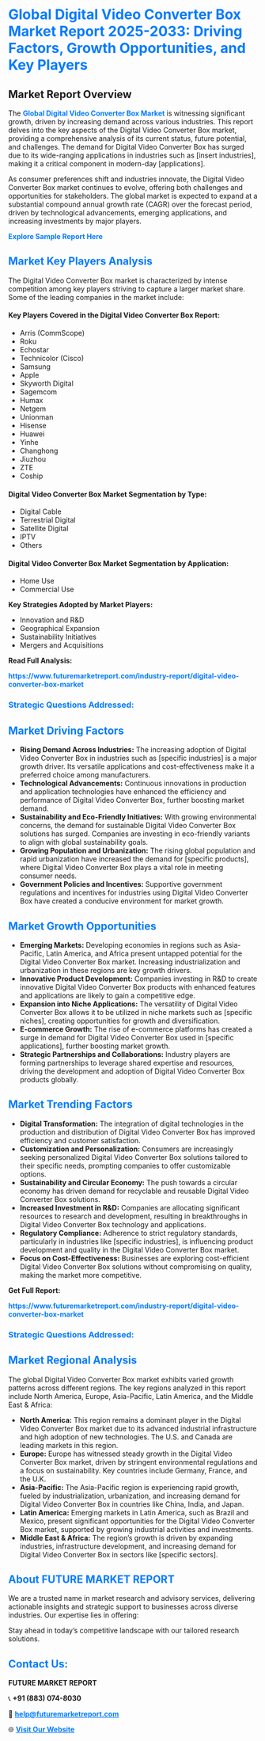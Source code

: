 <h1 style="color: #007BFF;">Global Digital Video Converter Box Market Report 2025-2033: Driving Factors, Growth Opportunities, and Key Players</h1>

<section id="overview">
<h2>Market Report Overview</h2>
<p>The <a href="https://www.futuremarketreport.com/industry-report/digital-video-converter-box-market" style="color: #007BFF; text-decoration: none;"><strong>Global Digital Video Converter Box Market</strong></a> is witnessing significant growth, driven by increasing demand across various industries. This report delves into the key aspects of the Digital Video Converter Box market, providing a comprehensive analysis of its current status, future potential, and challenges. The demand for Digital Video Converter Box has surged due to its wide-ranging applications in industries such as [insert industries], making it a critical component in modern-day [applications].</p>
<p>As consumer preferences shift and industries innovate, the Digital Video Converter Box market continues to evolve, offering both challenges and opportunities for stakeholders. The global market is expected to expand at a substantial compound annual growth rate (CAGR) over the forecast period, driven by technological advancements, emerging applications, and increasing investments by major players.</p>
</section>

<section id="overview">
<p><a href="https://www.futuremarketreport.com/request-sample/reportId=115911" style="color: #007BFF; text-decoration: none;"><strong>Explore Sample Report Here</strong></a></p>
</section>

<section id="key-players">
<h2 style="color: #007BFF;">Market Key Players Analysis</h2>
<p>The Digital Video Converter Box market is characterized by intense competition among key players striving to capture a larger market share. Some of the leading companies in the market include:</p>
<h4>Key Players Covered in the Digital Video Converter Box Report:</h4>
<ul><li>Arris (CommScope)</li><li>Roku</li><li>Echostar</li><li>Technicolor (Cisco)</li><li>Samsung</li><li>Apple</li><li>Skyworth Digital</li><li>Sagemcom</li><li>Humax</li><li>Netgem</li><li>Unionman</li><li>Hisense</li><li>Huawei</li><li>Yinhe</li><li>Changhong</li><li>Jiuzhou</li><li>ZTE</li><li>Coship</li></ul>
<h4>Digital Video Converter Box Market Segmentation by Type:</h4>
<ul><li>Digital Cable</li><li>Terrestrial Digital</li><li>Satellite Digital</li><li>IPTV</li><li>Others</li></ul>

<h4>Digital Video Converter Box Market Segmentation by Application:</h4>
<ul><li>Home Use</li><li>Commercial Use</li></ul>
<p><strong>Key Strategies Adopted by Market Players:</strong></p>
<ul>
<li>Innovation and R&D</li>
<li>Geographical Expansion</li>
<li>Sustainability Initiatives</li>
<li>Mergers and Acquisitions</li>
</ul>
</section>

<section>
<p><strong>Read Full Analysis: </strong></p><a href="https://www.futuremarketreport.com/industry-report/digital-video-converter-box-market" style="color: #007BFF; text-decoration: none;"><strong>https://www.futuremarketreport.com/industry-report/digital-video-converter-box-market</strong></a>
<h3 style="color: #007BFF;">Strategic Questions Addressed:</h3>
</section>

<section id="driving-factors">
<h2 style="color: #007BFF;">Market Driving Factors</h2>
<ul>
<li><strong>Rising Demand Across Industries:</strong> The increasing adoption of Digital Video Converter Box in industries such as [specific industries] is a major growth driver. Its versatile applications and cost-effectiveness make it a preferred choice among manufacturers.</li>
<li><strong>Technological Advancements:</strong> Continuous innovations in production and application technologies have enhanced the efficiency and performance of Digital Video Converter Box, further boosting market demand.</li>
<li><strong>Sustainability and Eco-Friendly Initiatives:</strong> With growing environmental concerns, the demand for sustainable Digital Video Converter Box solutions has surged. Companies are investing in eco-friendly variants to align with global sustainability goals.</li>
<li><strong>Growing Population and Urbanization:</strong> The rising global population and rapid urbanization have increased the demand for [specific products], where Digital Video Converter Box plays a vital role in meeting consumer needs.</li>
<li><strong>Government Policies and Incentives:</strong> Supportive government regulations and incentives for industries using Digital Video Converter Box have created a conducive environment for market growth.</li>
</ul>
</section>

<section id="growth-opportunities">
<h2 style="color: #007BFF;">Market Growth Opportunities</h2>
<ul>
<li><strong>Emerging Markets:</strong> Developing economies in regions such as Asia-Pacific, Latin America, and Africa present untapped potential for the Digital Video Converter Box market. Increasing industrialization and urbanization in these regions are key growth drivers.</li>
<li><strong>Innovative Product Development:</strong> Companies investing in R&D to create innovative Digital Video Converter Box products with enhanced features and applications are likely to gain a competitive edge.</li>
<li><strong>Expansion into Niche Applications:</strong> The versatility of Digital Video Converter Box allows it to be utilized in niche markets such as [specific niches], creating opportunities for growth and diversification.</li>
<li><strong>E-commerce Growth:</strong> The rise of e-commerce platforms has created a surge in demand for Digital Video Converter Box used in [specific applications], further boosting market growth.</li>
<li><strong>Strategic Partnerships and Collaborations:</strong> Industry players are forming partnerships to leverage shared expertise and resources, driving the development and adoption of Digital Video Converter Box products globally.</li>
</ul>
</section>

<section id="trending-factors">
<h2 style="color: #007BFF;">Market Trending Factors</h2>
<ul>
<li><strong>Digital Transformation:</strong> The integration of digital technologies in the production and distribution of Digital Video Converter Box has improved efficiency and customer satisfaction.</li>
<li><strong>Customization and Personalization:</strong> Consumers are increasingly seeking personalized Digital Video Converter Box solutions tailored to their specific needs, prompting companies to offer customizable options.</li>
<li><strong>Sustainability and Circular Economy:</strong> The push towards a circular economy has driven demand for recyclable and reusable Digital Video Converter Box solutions.</li>
<li><strong>Increased Investment in R&D:</strong> Companies are allocating significant resources to research and development, resulting in breakthroughs in Digital Video Converter Box technology and applications.</li>
<li><strong>Regulatory Compliance:</strong> Adherence to strict regulatory standards, particularly in industries like [specific industries], is influencing product development and quality in the Digital Video Converter Box market.</li>
<li><strong>Focus on Cost-Effectiveness:</strong> Businesses are exploring cost-efficient Digital Video Converter Box solutions without compromising on quality, making the market more competitive.</li>
</ul>
</section>

<section>
<p><strong>Get Full Report: </strong></p><a href="https://www.futuremarketreport.com/industry-report/digital-video-converter-box-market" style="color: #007BFF; text-decoration: none;"><strong>https://www.futuremarketreport.com/industry-report/digital-video-converter-box-market</strong></a>
<h3 style="color: #007BFF;">Strategic Questions Addressed:</h3>
</section>


<section id="regional-analysis">
<h2 style="color: #007BFF;">Market Regional Analysis</h2>
<p>The global Digital Video Converter Box market exhibits varied growth patterns across different regions. The key regions analyzed in this report include North America, Europe, Asia-Pacific, Latin America, and the Middle East & Africa:</p>
<ul>
<li><strong>North America:</strong> This region remains a dominant player in the Digital Video Converter Box market due to its advanced industrial infrastructure and high adoption of new technologies. The U.S. and Canada are leading markets in this region.</li>
<li><strong>Europe:</strong> Europe has witnessed steady growth in the Digital Video Converter Box market, driven by stringent environmental regulations and a focus on sustainability. Key countries include Germany, France, and the U.K.</li>
<li><strong>Asia-Pacific:</strong> The Asia-Pacific region is experiencing rapid growth, fueled by industrialization, urbanization, and increasing demand for Digital Video Converter Box in countries like China, India, and Japan.</li>
<li><strong>Latin America:</strong> Emerging markets in Latin America, such as Brazil and Mexico, present significant opportunities for the Digital Video Converter Box market, supported by growing industrial activities and investments.</li>
<li><strong>Middle East & Africa:</strong> The region’s growth is driven by expanding industries, infrastructure development, and increasing demand for Digital Video Converter Box in sectors like [specific sectors].</li>
</ul>
</section>

<footer>
<h2 style="color: #007BFF;">About FUTURE MARKET REPORT</h2>
<p>We are a trusted name in market research and advisory services, delivering actionable insights and strategic support to businesses across diverse industries. Our expertise lies in offering:</p>

<p>Stay ahead in today’s competitive landscape with our tailored research solutions.</p>

<h2 style="color: #007BFF;">Contact Us:</h2>
<p><strong>FUTURE MARKET REPORT</strong></p>
<p>📞 <strong>+91 (883) 074-8030</strong></p>
<p>📧 <strong><a href="mailto:help@futuremarketreport.com" style="color: #007BFF;">help@futuremarketreport.com</a></strong></p>
<p>🌐 <strong><a href="https://www.futuremarketreport.com/" style="color: #007BFF;">Visit Our Website</a></strong></p>
</footer>